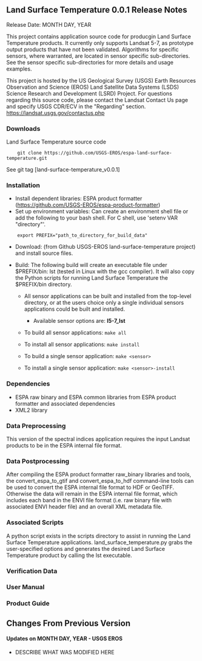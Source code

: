 ## Land Surface Temperature 0.0.1 Release Notes
Release Date: MONTH DAY, YEAR

This project contains application source code for producgin Land Surface Temperature products.  It currently only supports Landsat 5-7, as prototype output products that have not been validated.  Algorithms for specific sensors, where warranted, are located in sensor specific sub-directories.  See the sensor specific sub-directories for more details and usage examples.


This project is hosted by the US Geological Survey (USGS) Earth Resources Observation and Science (EROS) Land Satellite Data Systems (LSDS) Science Research and Development (LSRD) Project. For questions regarding this source code, please contact the Landsat Contact Us page and specify USGS CDR/ECV in the "Regarding" section. https://landsat.usgs.gov/contactus.php 

### Downloads
Land Surface Temperature source code
```
    git clone https://github.com/USGS-EROS/espa-land-surface-temperature.git
```

See git tag [land-surface-temperature_v0.0.1]

### Installation
  * Install dependent libraries: ESPA product formatter (https://github.com/USGS-EROS/espa-product-formatter)
  * Set up environment variables: Can create an environment shell file or add the following to your bash shell.  For C shell, use 'setenv VAR "directory"'.
```
    export PREFIX="path_to_directory_for_build_data"
```

  * Download: (from Github USGS-EROS land-surface-temperature project) and install source files.

  * Build: The following build will create an executable file under $PREFIX/bin: lst (tested in Linux with the gcc compiler). It will also copy the Python scripts for running Land Surface Temperature the $PREFIX/bin directory.

    - All sensor applications can be built and installed from the top-level directory, or at the users choice only a single individual sensors applications could be built and installed.

      - Available sensor options are: **l5-7_lst**

    - To build all sensor applications: ```make all```

    - To install all sensor applications: ```make install```

    - To build a single sensor application: ```make <sensor>```

    - To install a single sensor application: ```make <sensor>-install```

### Dependencies
  * ESPA raw binary and ESPA common libraries from ESPA product formatter and associated dependencies
  * XML2 library

### Data Preprocessing
This version of the spectral indices application requires the input Landsat products to be in the ESPA internal file format.

### Data Postprocessing
After compiling the ESPA product formatter raw\_binary libraries and tools, the convert\_espa\_to\_gtif and convert\_espa\_to\_hdf command-line tools can be used to convert the ESPA internal file format to HDF or GeoTIFF.  Otherwise the data will remain in the ESPA internal file format, which includes each band in the ENVI file format (i.e. raw binary file with associated ENVI header file) and an overall XML metadata file.

### Associated Scripts
A python script exists in the scripts directory to assist in running the Land Surface Temperature applications.  land\_surface\_temperature.py grabs the user-specified options and generates the desired Land Surface Temperature product by calling the lst executable.

### Verification Data

### User Manual

### Product Guide

## Changes From Previous Version
#### Updates on MONTH DAY, YEAR - USGS EROS
  * DESCRIBE WHAT WAS MODIFIED HERE
